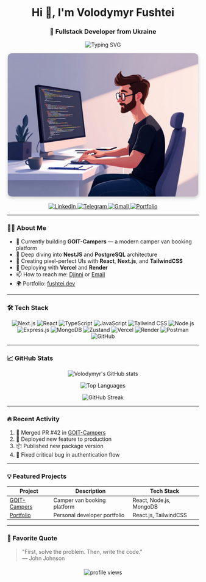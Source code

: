 <h1 align="center">Hi 👋, I'm Volodymyr Fushtei</h1>
<h3 align="center">🚀 Fullstack Developer from Ukraine</h3>

<p align="center">
  <img src="https://readme-typing-svg.demolab.com?font=Fira+Code&size=22&duration=3000&pause=1000&color=22C3E6&center=true&vCenter=true&width=500&lines=Building+scalable+web+applications;Clean+code+enthusiast;Problem+solver;Continuous+learner" alt="Typing SVG" />
</p>

<p align="center">
  <img src="programmer.jpg" alt="Programmer at Work" width="500" style="border-radius: 10px; box-shadow: 0 4px 8px rgba(0,0,0,0.2);"/>
</p>

<div align="center">
  <a href="https://www.linkedin.com/in/volodimirfushtei/" target="_blank">
    <img src="https://img.shields.io/badge/LinkedIn-%230A66C2?style=for-the-badge&logo=linkedin&logoColor=white" alt="LinkedIn" />
  </a>
  <a href="https://t.me/Volodimirfushtei" target="_blank">
    <img src="https://img.shields.io/badge/Telegram-%2326A5E4?style=for-the-badge&logo=telegram&logoColor=white" alt="Telegram" />
  </a>
  <a href="mailto:fuschteyy@gmail.com" target="_blank">
    <img src="https://img.shields.io/badge/Gmail-%23EA4335?style=for-the-badge&logo=gmail&logoColor=white" alt="Gmail" />
  </a>
  <a href="https://portfolio-vi6r.vercel.app/" target="_blank">
    <img src="https://img.shields.io/badge/Portfolio-%23000000?style=for-the-badge&logo=react&logoColor=white" alt="Portfolio" />
  </a>
</div>

---

### 👨‍💻 About Me

- 🔭 Currently building **GOIT-Campers** — a modern camper van booking platform
- 🌱 Deep diving into **NestJS** and **PostgreSQL** architecture
- 🎨 Creating pixel-perfect UIs with **React**, **Next.js**, and **TailwindCSS**
- 🚀 Deploying with **Vercel** and **Render**
- 📫 How to reach me: [Djinni](https://djinni.co/my/profile/) or [Email](mailto:fuschteyy@gmail.com)
- 🌍 Portfolio: [fushtei.dev](https://fushtei.dev)

---

### 🛠 Tech Stack

<div align="center">
  


<p align="center">
  <img src="https://img.shields.io/badge/Next.js-ffffff?style=for-the-badge&logo=next.js&logoColor=000000" alt="Next.js" style="transition: transform 0.3s; display: inline-block;" onmouseover="this.style.transform='scale(1.1)'" onmouseout="this.style.transform='scale(1)'" />
  <img src="https://img.shields.io/badge/React-20232A?style=for-the-badge&logo=react&logoColor=61DAFB" alt="React" style="transition: transform 0.3s; display: inline-block;" onmouseover="this.style.transform='scale(1.1)'" onmouseout="this.style.transform='scale(1)'" />
  <img src="https://img.shields.io/badge/TypeScript-3178C6?style=for-the-badge&logo=typescript&logoColor=ffffff" alt="TypeScript" style="transition: transform 0.3s; display: inline-block;" onmouseover="this.style.transform='rotate(3deg)'" onmouseout="this.style.transform='rotate(0)'" />
  <img src="https://img.shields.io/badge/JavaScript-F7DF1E?style=for-the-badge&logo=javascript&logoColor=000000" alt="JavaScript" style="transition: transform 0.3s; display: inline-block;" onmouseover="this.style.transform='rotate(-3deg)'" onmouseout="this.style.transform='rotate(0)'" />
  <img src="https://img.shields.io/badge/Tailwind CSS-38B2AC?style=for-the-badge&logo=tailwindcss&logoColor=ffffff" alt="Tailwind CSS" />
  <img src="https://img.shields.io/badge/Node.js-339933?style=for-the-badge&logo=node.js&logoColor=ffffff" alt="Node.js" />
  <img src="https://img.shields.io/badge/Express.js-000000?style=for-the-badge&logo=express&logoColor=ffffff" alt="Express.js" />
  <img src="https://img.shields.io/badge/MongoDB-4EA94B?style=for-the-badge&logo=mongodb&logoColor=ffffff" alt="MongoDB" />
  <img src="https://img.shields.io/badge/Zustand-000000?style=for-the-badge&logo=zotero&logoColor=white" alt="Zustand" />
  <img src="https://img.shields.io/badge/Vercel-ffffff?style=for-the-badge&logo=vercel&logoColor=000000" alt="Vercel" />
  <img src="https://img.shields.io/badge/Render-46E3B7?style=for-the-badge&logo=render&logoColor=000000" alt="Render" />
  <img src="https://img.shields.io/badge/Postman-FF6C37?style=for-the-badge&logo=postman&logoColor=ffffff" alt="Postman" />
  <img src="https://img.shields.io/badge/GitHub-181717?style=for-the-badge&logo=github&logoColor=ffffff" alt="GitHub" />
</p>

</div>

---

### 📈 GitHub Stats

<div align="center">
  
  ![Volodymyr's GitHub stats](https://github-readme-stats.vercel.app/api?username=volodimirfushtei&show_icons=true&theme=radical&count_private=true&include_all_commits=true)
  
  ![Top Languages](https://github-readme-stats.vercel.app/api/top-langs/?username=volodimirfushtei&layout=compact&theme=radical&langs_count=6)
  
  ![GitHub Streak](https://streak-stats.demolab.com/?user=volodimirfushtei&theme=radical)
  
</div>

---

### 🔥 Recent Activity

<!--START_SECTION:activity-->
1. 🎉 Merged PR #42 in [GOIT-Campers](https://github.com/volodimirfushtei/goit-campers)
2. 🚀 Deployed new feature to production
3. 📦 Published new package version
4. 🐛 Fixed critical bug in authentication flow
<!--END_SECTION:activity-->

---

### 💡 Featured Projects

<div align="center">
  
  | Project | Description | Tech Stack |
  |---------|-------------|------------|
  | [GOIT-Campers](https://github.com/volodimirfushtei/goit-campers) | Camper van booking platform | React, Node.js, MongoDB |
  | [Portfolio](https://portfolio-vi6r.vercel.app/)| Personal developer portfolio | React.js, TailwindCSS |
  
</div>

---

### 📜 Favorite Quote

> "First, solve the problem. Then, write the code."  
> — John Johnson

<div align="center" style="margin-top: 20px;">
  <img src="https://komarev.com/ghpvc/?username=volodimirfushtei&label=Profile%20Views&color=0e75b6&style=flat" alt="profile views" />
</div>

